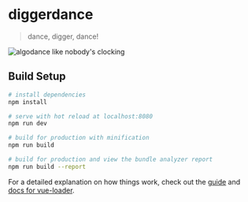 # diggerdance

> dance, digger, dance!

![algodance like nobody's clocking](https://media.giphy.com/media/3ohzdI6Tj71ADYsLrW/giphy.gif)

## Build Setup

``` bash
# install dependencies
npm install

# serve with hot reload at localhost:8080
npm run dev

# build for production with minification
npm run build

# build for production and view the bundle analyzer report
npm run build --report
```

For a detailed explanation on how things work, check out the [guide](http://vuejs-templates.github.io/webpack/) and [docs for vue-loader](http://vuejs.github.io/vue-loader).
